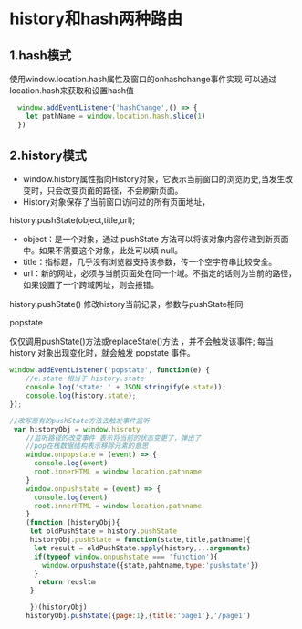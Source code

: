 # history和hash两种路由

## 1.hash模式

使用window.location.hash属性及窗口的onhashchange事件实现
可以通过location.hash来获取和设置hash值
```js
  window.addEventListener('hashChange',() => {
    let pathName = window.location.hash.slice(1)
  })
```

## 2.history模式

- window.history属性指向History对象，它表示当前窗口的浏览历史,当发生改变时，只会改变页面的路径，不会刷新页面。
- History对象保存了当前窗口访问过的所有页面地址，

history.pushState(object,title,url);

 - object：是一个对象，通过 pushState 方法可以将该对象内容传递到新页面中。如果不需要这个对象，此处可以填 null。
 - title：指标题，几乎没有浏览器支持该参数，传一个空字符串比较安全。
 - url：新的网址，必须与当前页面处在同一个域。不指定的话则为当前的路径，如果设置了一个跨域网址，则会报错。

history.pushState()
  修改history当前记录，参数与pushState相同

popstate

仅仅调用pushState()方法或replaceState()方法 ，并不会触发该事件;
每当 history 对象出现变化时，就会触发 popstate 事件。

```js
window.addEventListener('popstate', function(e) {
	//e.state 相当于 history.state
	console.log('state: ' + JSON.stringify(e.state));
	console.log(history.state);
});
```


```js
//改写原有的pushState方法去触发事件监听
 var historyObj = window.hisroty
    //监听路径的改变事件 表示将当前的状态变更了，弹出了
    //pop在栈数据结构表示移除元素的意思
    window.onpopstate = (event) => {
      console.log(event)
      root.innerHTML = window.location.pathname
    }
    window.onpushstate = (event) => {
      console.log(event)
      root.innerHTML = window.location.pathname
    }
    (function (historyObj){
     let oldPushState = history.pushState
     historyObj.pushState = function(state,title,pathname){
      let result = oldPushState.apply(history,...arguments)
      if(typeof window.onpushstate === 'function'){
        window.onpushstate({state,pahtname,type:'pushstate'})
      }
       return reusltm
     }

     })(historyObj)
    historyObj.pushState({page:1},{title:'page1'},'/page1')
```
